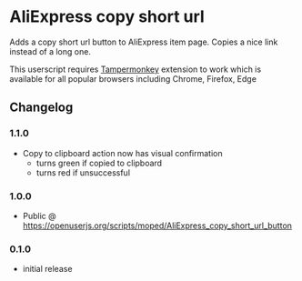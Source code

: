 # AliExpress copy short url
Adds a copy short url button to AliExpress item page. Copies a nice link instead of a long one.

This userscript requires [Tampermonkey](https://tampermonkey.net) extension to work which is available for all popular browsers including Chrome, Firefox, Edge

## Changelog

### 1.1.0
- Copy to clipboard action now has visual confirmation
  - turns green if copied to clipboard
  - turns red if unsuccessful

### 1.0.0
- Public @ https://openuserjs.org/scripts/moped/AliExpress_copy_short_url_button

### 0.1.0
- initial release
